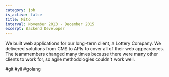 ```yaml
---
category: job
is_active: false
title: Mito
interval: November 2013 - December 2015
excerpt: Backend Developer
---
```


We built web applications for our long-term client, a Lottery Company.
We delivered solutions from CMS to APIs to cover all of their web appearances.
The teammembers changed many times because there were many other clients to work for, so agile methodologies couldn't work well.


#git #yii #golang
